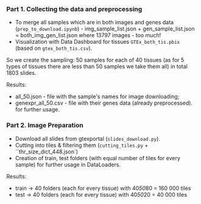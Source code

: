 ### Part 1. Collecting the data and preprocessing

- To merge all samples which are in both images and genes data (`prep_to_download.ipynb`) -
img_sample_list.json + gen_sample_list.json = both_img_gen_list.json 
where 13797 images - too much! 
- Visualization with Data Dashboard for tissues `GTEx_both_tis.pbix` (based on `gtex_both_tis.csv`).

So we create the sampling: 50 samples for each of 40 tissues
(as for 5 types of tissues there are less than 50 samples we take them all)
 in total 1803 slides.

Results: 
 - all_50.json - file with the sample's names for image downloading;
 - genexpr_all_50.csv - file with their genes data (already preprocessed). 
for further usage.

### Part 2. Image Preparation

- Download all slides from gtexportal (`slides_download.py`).
- Cutting into tiles & filtering them (`cutting_tiles.py` + ``thr_size_dict_448.json`)  
- Creation of train, test folders (with equal number of tiles for every sample) 
	for further usage in DataLoaders.

Results: 
 - train -> 40 folders (each for every tissue) with 40*50*80 = 160 000 tiles
 - test -> 40 folders (each for every tissue) with 40*50*20 = 40 000 tiles
